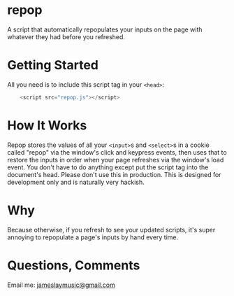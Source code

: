 repop
=====

A script that automatically repopulates your inputs on the page with whatever they had before you refreshed.

Getting Started
===============

All you need is to include this script tag in your `<head>`:

```javascript
    <script src="repop.js"></script>
```

How It Works
============

Repop stores the values of all your `<input>`s and `<select>`s in a cookie called "repop" via the window's click and keypress events, then uses that to restore 
the inputs in order when your page refreshes via the window's load event.  You don't have to do anything except put the script tag into the document's head.
Please don't use this in production.  This is designed for development only and is naturally very hackish.


Why
===

Because otherwise, if you refresh to see your updated scripts, it's super annoying to repopulate a page's inputs by hand every time.


Questions, Comments
===================

Email me: jameslaymusic@gmail.com

